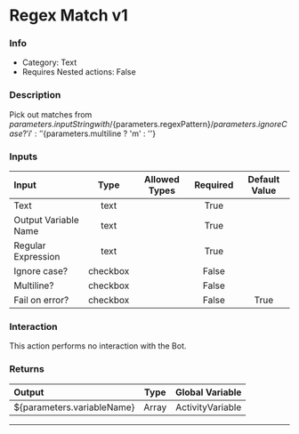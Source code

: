# Regex Match v1

### Info

- Category: Text
- Requires Nested actions: False


### Description
Pick out matches from ${parameters.inputString} with /${parameters.regexPattern}/${parameters.ignoreCase ? 'i' : ''}${parameters.multiline ? 'm' : ''}


### Inputs

| Input | Type | Allowed Types | Required |  Default Value |
| :--- | :---: | :---: | :---: | :---: |
| Text | text |  | True |  |
| Output Variable Name | text |  | True |  |
| Regular Expression | text |  | True |  |
| Ignore case? | checkbox |  | False |  |
| Multiline? | checkbox |  | False |  |
| Fail on error? | checkbox |  | False | True |


### Interaction
This action performs no interaction with the Bot.

### Returns

| Output | Type | Global Variable |
| :--- | :---: | :---: |
| ${parameters.variableName} | Array | ActivityVariable |

---
